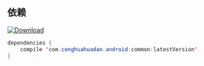 ## 依赖
[ ![Download](https://api.bintray.com/packages/conghuahuadan/maven/common/images/download.svg) ](https://bintray.com/conghuahuadan/maven/common/_latestVersion)
```java
dependencies {
    compile 'com.conghuahuadan.android:common:latestVersion'
}
```
